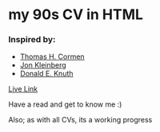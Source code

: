 <h1> my 90s CV in HTML </h1>

<h3>Inspired by: </h3>


<ul>
  <li><a href="https://www.cs.dartmouth.edu/~thc/">Thomas H. Cormen</a></li>
  <li><a href="https://www.cs.cornell.edu/home/kleinber/">Jon Kleinberg</a></li>
  <li><a href="https://www.cs.stanford.edu/~knuth/">Donald E. Knuth</a></li>
</ul>

<a href="https://amin-sabbagh.github.io/CV/">Live Link</a>

<p>Have a read and get to know me :)</p>
<p>Also; as with all CVs, its a working progress</p>
